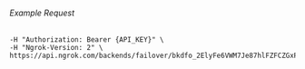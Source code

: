 
###### Example Request
```curl \
-H "Authorization: Bearer {API_KEY}" \
-H "Ngrok-Version: 2" \
https://api.ngrok.com/backends/failover/bkdfo_2ElyFe6VWM7Je87hlFZFCZGxPQg
